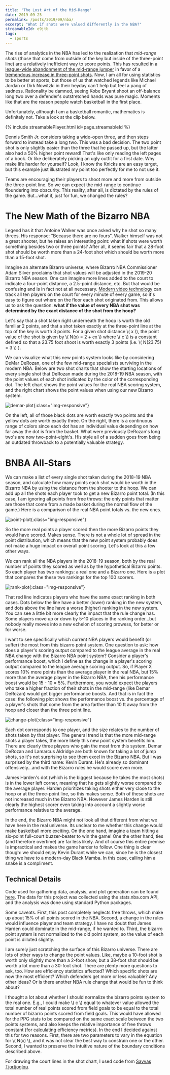 ```yaml
---
title: 'The Lost Art of the Mid-Range'
date: 2019-09-25
permalink: /posts/2019/09/nba/
excerpt: "What if shots were valued differently in the NBA?"
streamableId: e9jtb
tags:
  - sports
---
```


The rise of analytics in the NBA has led to the realization that *mid-range shots* (those that come from outside of the key but inside of the three-point line) are a relatively inefficient way to score points. This has resulted in a [league-wide abandonment of the mid-range jumper](https://flowingdata.com/2019/01/15/goodbye-mid-range-shot/) in favor of a [tremendous increase in three-point shots](https://www.theringer.com/nba/2019/2/27/18240583/3-point-boom-nba-daryl-morey). Now, I am all for using statistics to be better at sports, but those of us that watched legends like Michael Jordan or Dirk Nowitzki in their heyday can't help but feel a pang of sadness. Rationality be damned, seeing Kobe Bryant shoot an off-balance long two over a defender's outstretched hands was pure magic. Moments like that are the reason people watch basketball in the first place.

Unfortunately, although I am a basketball romantic, mathematics is definitely not. Take a look at the clip below.

{% include streamablePlayer.html id=page.streamableId %}

Dennis Smith Jr. considers taking a wide-open three, and then steps forward to instead take a long two. This was a bad decision. The two point shot is only slightly easier than the three that he passed up, but the latter also had a 50% higher point reward! That's like only reading the left pages of a book. Or like deliberately picking an ugly outfit for a first date. Why make life harder for yourself? Look, I know the Knicks are an easy target, but this example just illustrated my point too perfectly for me to not use it.

Teams are encouraging their players to shoot more and more from outside the three-point line. So we can expect the mid-range to continue floundering into obscurity. This reality, after all, is dictated by the rules of the game. But...what if, just for fun, we changed the rules?

The New Math of the Bizarro NBA
======
Legend has it that Antoine Walker was once asked why he shot so many threes. His response: "Because there are no fours". Walker himself was not a great shooter, but he raises an interesting point: what if shots were worth something besides two or three points? After all, it seems fair that a 28-foot shot should be worth more than a 24-foot shot which should be worth more than a 15-foot shot. 

Imagine an alternate Bizarro universe, where Bizarro NBA Commissioner Adam Silver proclaims that shot values will be adjusted in the 2019-20 Bizarro NBA season. One can imagine more lines added to the court to indicate a four-point distance, a 2.5-point distance, etc. But that would be confusing and is in fact not at all necessary. [Modern video technology](http://grantland.com/features/the-toronto-raptors-sportvu-cameras-nba-analytical-revolution/) can track all ten players on the court for every minute of every game, so it's easy to figure out where on the floor each shot originated from. This allows us to ask the question: **what if the value of every NBA shot was determined by the exact distance of the shot from the hoop?**

Let's say that a shot taken right underneath the hoop is worth the old familiar 2 points, and that a shot taken exactly at the three-point line at the top of the key is worth 3 points. For a given shot distance \\( x \\), the point value of the shot is given by
\\(
N(x) = 2 + cx
\\)
where \\( c \\) is a constant defined so that a 23.75 foot shoot is worth exactly 3 points (i.e. \\( N(23.75) = 3 \\) ).

We can visualize what this new points system looks like by considering DeMar DeRozan, one of the few mid-range specialists surviving in the modern NBA. Below are two shot charts that show the starting locations of every single shot that DeRozan made during the 2018-19 NBA season, with the point values of each shot indicated by the color of the corresponding dot. The left chart shows the point values for the real NBA scoring system, and the right chart shows the point values when using our new Bizarro system.

![demar-plot](/images/for-posts/nba/derozan.png){:class="img-responsive"}

On the left, all of those black dots are worth exactly two points and the yellow dots are worth exactly three. On the right, there is a continuous range of colors since each dot has an individual value depending on how far away the dot is from the basket. What were previously DeRozan's long two's are now two-point-eight's. His style all of a sudden goes from being an outdated throwback to a potentially valuable strategy.

BNBA All-Stars
======

We can make a list of every single shot taken during the 2018-19 NBA season, and calculate how many points each shot would be worth in the Bizarro NBA by using the distance from the shooter to the hoop. We can add up all the shots each player took to get a new Bizarro point total. (In this case, I am ignoring all points from free throws: the only points that matter are those that come from a made basket during the normal flow of the game.) Here is a comparison of the real NBA point totals vs. the new ones.

![point-plot](/images/for-posts/nba/point-plot.png){:class="img-responsive"}

So the more real points a player scored then the more Bizarro points they would have scored. Makes sense. There is not a whole lot of spread in the point distribution, which means that the new point system probably does not make a huge impact on overall point scoring. Let's look at this a few other ways.

We can rank all the NBA players in the 2018-19 season, both by the real number of points they scored as well as by the hypothetical Bizarro points. So each player has two rankings: a real one and a Bizarro one. Here is a plot that compares the these two rankings for the top 100 scorers. 

![rank-plot](/images/for-posts/nba/rank-plot.png){:class="img-responsive"}

That red line indicates players who have the same exact ranking in both cases. Dots below the line have a better (lower) ranking in the new system, and dots above the line have a worse (higher) ranking in the new system. You can see a little bit more clearly the impact that the rule change has. Some players move up or down by 5-10 places in the ranking order...but nobody really moves into a new echelon of scoring prowess, for better or for worse.

I want to see specifically which current NBA players would benefit (or suffer) the most from this bizarro point system. One question to ask: how does a player's scoring output compared to the league average in the real NBA change with the Bizarro NBA point system? Consider a player's performance boost, which I define as the change in a player's scoring output compared to the league average scoring output. So, if Player X scores 10% more points than the average player in the real NBA, but 15% more than the average player in the Bizarro NBA, then his performance boost would be 15 - 10 = 5%. Furthermore, you would expect the players who take a higher fraction of their shots in the mid-range (like Demar DeRozan) would get bigger performance boosts. And that is in fact the case: the following plot shows the performance boost vs. the percentage of a player's shots that come from the area farther than 10 ft away from the hoop and closer than the three point line.

![change-plot](/images/for-posts/nba/change-plot.png){:class="img-responsive"}

Each dot corresponds to one player, and the size relates to the number of shots taken by that player. The general trend is that the more mid-range shots a player takes, the more likely this new point system benefits him. There are clearly three players who gain the most from this system. Demar DeRozan and Lamarcus Aldridge are both known for taking a lot of jump shots, so it's not surprising to see them excel in the Bizarro NBA. But I was surprised by the third name: Kevin Durant. He's already so dominant offensively...and with the Bizarro rules he would score even more.

James Harden's dot (which is the biggest because he takes the most shots) is in the lower left corner, meaning that he gets slightly worse compared to the average player. Harden prioritizes taking shots either very close to the hoop or at the three-point line, so this makes sense. Both of these shots are not increased much in the Bizarro NBA. However James Harden is still clearly the highest scorer even taking into account a slightly worse performance relative to the average.

In the end, the Bizarro NBA might not look all that different from what we have here in the real universe. Its unclear to me whether this change would make basketball more exciting. On the one hand, imagine a team hitting a six-point full-court buzzer-beater to win the game! One the other hand, ties (and therefore overtime) are far less likely. And of course this entire premise is impractical and makes the game harder to follow. One thing is clear though: we should enjoy Kevin Durant while we can, since he is the closest thing we have to a modern-day Black Mamba. In this case, calling him a snake is a compliment.

Technical Details
------
Code used for gathering data, analysis, and plot generation can be found [here](https://github.com/jmanfredi/shot-data). The data for this project was collected using the stats.nba.com API, and the analysis was done using standard Python packages.

Some caveats. First, this post completely neglects free throws, which make up about 15% of all points scored in the NBA. Second, a change in the rules would influence player and team strategy. I have no doubt that James Harden could dominate in the mid-range, if he wanted to. Third, the bizarro point system is not normalized to the old point system, so the value of each point is dilluted slightly.

I am surely just scratching the surface of this Bizarro universe. There are lots of other ways to change the point values. Like, maybe a 10-foot shot is worth only slightly more than a 2-foot show, but a 38-foot shot should be worth a lot more than a 30-foot shot. There are plenty more questions to ask, too. How are efficiency statistics affected? Which specific shots are now the most efficient? Which defenders get more or less valuable? Any other ideas? Or is there another NBA rule change that would be fun to think about?

I thought a lot about whether I should normalize the bizarro points system to the real one. E.g., I could make \\( c \\) equal to whatever value allowed the total number of real points scored from field goals to be equal to the total number of bizarro points scored from field goals. This would have allowed for the PPG stats to be compared on the same exact scale between the two points systems, and also keeps the relative importance of free throws constant (for calculating efficiency metrics). In the end I decided against this for two reasons. First, there are two parameters to vary in the equation for \\( N(x) \\), and it was not clear the best way to constrain one or the other. Second, I wanted to preserve the intuitive nature of the boundary conditions described above. 

For drawing the court lines in the shot chart, I used code from [Savvas Tjortjoglou](https://github.com/savvastj/nbashots).





